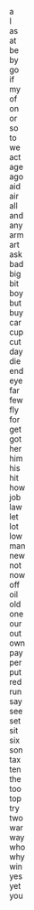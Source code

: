 a  </br>I  </br>as  </br>at  </br>be  </br>by  </br>go  </br>if  </br>my  </br>of  </br>on  </br>or  </br>so  </br>to  </br>we  </br>act  </br>age  </br>ago  </br>aid  </br>air  </br>all  </br>and  </br>any  </br>arm  </br>art  </br>ask  </br>bad  </br>big  </br>bit  </br>boy  </br>but  </br>buy  </br>car  </br>cup  </br>cut  </br>day  </br>die  </br>end  </br>eye  </br>far  </br>few  </br>fly  </br>for  </br>get  </br>got  </br>her  </br>him  </br>his  </br>hit  </br>how  </br>job  </br>law  </br>let  </br>lot  </br>low  </br>man  </br>new  </br>not  </br>now  </br>off  </br>oil  </br>old  </br>one  </br>our  </br>out  </br>own  </br>pay  </br>per  </br>put  </br>red  </br>run  </br>say  </br>see  </br>set  </br>sit  </br>six  </br>son  </br>tax  </br>ten  </br>the  </br>too  </br>top  </br>try  </br>two  </br>war  </br>way  </br>who  </br>why  </br>win  </br>yes  </br>yet  </br>you  </br>
